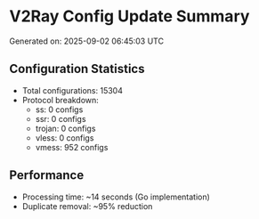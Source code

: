 # V2Ray Config Update Summary
Generated on: 2025-09-02 06:45:03 UTC

## Configuration Statistics
- Total configurations: 15304
- Protocol breakdown:
  - ss: 0 configs
  - ssr: 0 configs
  - trojan: 0 configs
  - vless: 0 configs
  - vmess: 952 configs

## Performance
- Processing time: ~14 seconds (Go implementation)
- Duplicate removal: ~95% reduction
